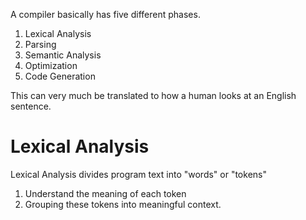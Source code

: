 A compiler basically has five different phases. 
1. Lexical Analysis
2. Parsing
3. Semantic Analysis
4. Optimization
5. Code Generation

This can very much be translated to how a human looks at an English sentence.
# Lexical Analysis
Lexical Analysis divides program text into "words" or "tokens"
1. Understand the meaning of each token
2. Grouping these tokens into meaningful context.
